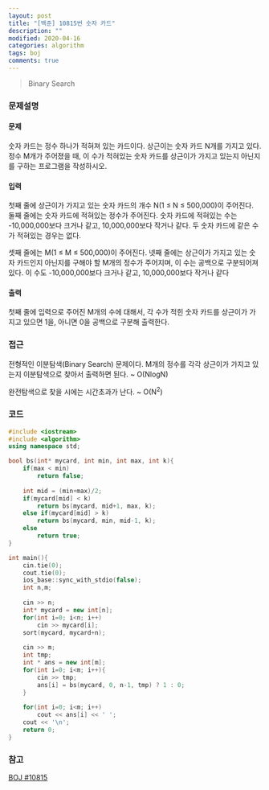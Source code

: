 ```yaml
---
layout: post
title: "[백준] 10815번 숫자 카드"
description: ""
modified: 2020-04-16
categories: algorithm
tags: boj
comments: true
---
```


> Binary Search

### 문제설명

#### 문제
숫자 카드는 정수 하나가 적혀져 있는 카드이다. 상근이는 숫자 카드 N개를 가지고 있다. 정수 M개가 주어졌을 때, 이 수가 적혀있는 숫자 카드를 상근이가 가지고 있는지 아닌지를 구하는 프로그램을 작성하시오.

#### 입력
첫째 줄에 상근이가 가지고 있는 숫자 카드의 개수 N(1 ≤ N ≤ 500,000)이 주어진다. 둘째 줄에는 숫자 카드에 적혀있는 정수가 주어진다. 숫자 카드에 적혀있는 수는 -10,000,000보다 크거나 같고, 10,000,000보다 작거나 같다. 두 숫자 카드에 같은 수가 적혀있는 경우는 없다.

셋째 줄에는 M(1 ≤ M ≤ 500,000)이 주어진다. 넷째 줄에는 상근이가 가지고 있는 숫자 카드인지 아닌지를 구해야 할 M개의 정수가 주어지며, 이 수는 공백으로 구분되어져 있다. 이 수도 -10,000,000보다 크거나 같고, 10,000,000보다 작거나 같다

#### 출력
첫째 줄에 입력으로 주어진 M개의 수에 대해서, 각 수가 적힌 숫자 카드를 상근이가 가지고 있으면 1을, 아니면 0을 공백으로 구분해 출력한다.
 

### 접근
전형적인 이분탐색(Binary Search) 문제이다. M개의 정수를 각각 상근이가 가지고 있는지 이분탐색으로 찾아서 출력하면 된다. ~ O(NlogN)

완전탐색으로 찾을 시에는 시간초과가 난다. ~ O(N<sup>2</sup>)



### 코드
```cpp
#include <iostream>
#include <algorithm>
using namespace std;

bool bs(int* mycard, int min, int max, int k){
	if(max < min)
		return false;
	
	int mid = (min+max)/2;
	if(mycard[mid] < k)
		return bs(mycard, mid+1, max, k);
	else if(mycard[mid] > k)
		return bs(mycard, min, mid-1, k);
	else
		return true;
}

int main(){
	cin.tie(0);
	cout.tie(0);
    ios_base::sync_with_stdio(false);
	int n,m;
	
	cin >> n;
	int* mycard = new int[n];
	for(int i=0; i<n; i++)
		cin >> mycard[i];
	sort(mycard, mycard+n);
	
	cin >> m;
	int tmp;
	int * ans = new int[m];
	for(int i=0; i<m; i++){
		cin >> tmp;
		ans[i] = bs(mycard, 0, n-1, tmp) ? 1 : 0;	
	}
	
	for(int i=0; i<m; i++)
		cout << ans[i] << ' ';
	cout << '\n';
	return 0;
}
```

### 참고
[BOJ #10815](https://www.acmicpc.net/problem/10815)